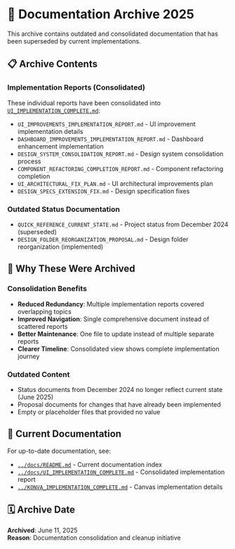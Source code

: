 # 📁 Documentation Archive 2025

This archive contains outdated and consolidated documentation that has been superseded by current implementations.

## 📋 **Archive Contents**

### **Implementation Reports (Consolidated)**
These individual reports have been consolidated into [`UI_IMPLEMENTATION_COMPLETE.md`](../docs/UI_IMPLEMENTATION_COMPLETE.md):

- `UI_IMPROVEMENTS_IMPLEMENTATION_REPORT.md` - UI improvement implementation details
- `DASHBOARD_IMPROVEMENTS_IMPLEMENTATION_REPORT.md` - Dashboard enhancement implementation  
- `DESIGN_SYSTEM_CONSOLIDATION_REPORT.md` - Design system consolidation process
- `COMPONENT_REFACTORING_COMPLETION_REPORT.md` - Component refactoring completion
- `UI_ARCHITECTURAL_FIX_PLAN.md` - UI architectural improvements plan
- `DESIGN_SPECS_EXTENSION_FIX.md` - Design specification fixes

### **Outdated Status Documentation**
- `QUICK_REFERENCE_CURRENT_STATE.md` - Project status from December 2024 (superseded)
- `DESIGN_FOLDER_REORGANIZATION_PROPOSAL.md` - Design folder reorganization (implemented)

## 🎯 **Why These Were Archived**

### **Consolidation Benefits**
- **Reduced Redundancy**: Multiple implementation reports covered overlapping topics
- **Improved Navigation**: Single comprehensive document instead of scattered reports
- **Better Maintenance**: One file to update instead of multiple separate reports
- **Clearer Timeline**: Consolidated view shows complete implementation journey

### **Outdated Content**
- Status documents from December 2024 no longer reflect current state (June 2025)
- Proposal documents for changes that have already been implemented
- Empty or placeholder files that provided no value

## 📍 **Current Documentation**

For up-to-date documentation, see:
- [`../docs/README.md`](../docs/README.md) - Current documentation index
- [`../docs/UI_IMPLEMENTATION_COMPLETE.md`](../docs/UI_IMPLEMENTATION_COMPLETE.md) - Consolidated implementation report
- [`../KONVA_IMPLEMENTATION_COMPLETE.md`](../KONVA_IMPLEMENTATION_COMPLETE.md) - Canvas implementation details

## 🗓️ **Archive Date**
**Archived**: June 11, 2025  
**Reason**: Documentation consolidation and cleanup initiative
